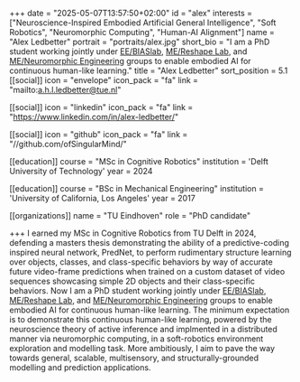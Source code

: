 +++
date = "2025-05-07T13:57:50+02:00"
id = "alex"
interests = ["Neuroscience-Inspired Embodied Artificial General Intelligence", "Soft Robotics", "Neuromorphic Computing", "Human-AI Alignment"]
name = "Alex Ledbetter"
portrait = "portraits/alex.jpg"
short_bio = "I am a PhD student working jointly under [EE/BIASlab](https://www.tue.nl/en/research/research-groups/signal-processing-systems/biaslab), [ME/Reshape Lab](https://www.tue.nl/en/research/research-groups/robotics/haptics-and-soft-robotics), and [ME/Neuromorphic Engineering](https://www.tue.nl/en/research/research-groups/microsystems/neuromorphic-engineering) groups to enable embodied AI for continuous human-like learning."
title = "Alex Ledbetter"
sort_position = 5.1
[[social]]
    icon = "envelope"
    icon_pack = "fa"
    link = "mailto:a.h.l.ledbetter@tue.nl"

[[social]]
    icon = "linkedin"
    icon_pack = "fa"
    link = "https://www.linkedin.com/in/alex-ledbetter/"

[[social]]
    icon = "github"
    icon_pack = "fa"
    link = "//github.com/ofSingularMind/"

[[education]]
    course = "MSc in Cognitive Robotics"
    institution = 'Delft University of Technology'
    year = 2024

[[education]]
    course = "BSc in Mechanical Engineering"
    institution = 'University of California, Los Angeles'
    year = 2017

[[organizations]]
    name = "TU Eindhoven"
    role = "PhD candidate"

+++
I earned my MSc in Cognitive Robotics from TU Delft in 2024, defending a masters thesis demonstrating the ability of a predictive-coding inspired neural network, PredNet, to perform rudimentary structure learning over objects, classes, and class-specific behaviors by way of accurate future video-frame predictions when trained on a custom dataset of video sequences showcasing simple 2D objects and their class-specific behaviors. Now I am a PhD student working jointly under [EE/BIASlab](https://www.tue.nl/en/research/research-groups/signal-processing-systems/biaslab), [ME/Reshape Lab](https://www.tue.nl/en/research/research-groups/robotics/haptics-and-soft-robotics), and [ME/Neuromorphic Engineering](https://www.tue.nl/en/research/research-groups/microsystems/neuromorphic-engineering) groups to enable embodied AI for continuous human-like learning. The minimum expectation is to demonstrate this continuous human-like learning, powered by the neuroscience theory of active inference and implmented in a distributed manner via neuromorphic computing, in a soft-robotics environment exploration and modelling task. More ambitiously, I aim to pave the way towards general, scalable, multisensory, and structurally-grounded modelling and prediction applications. 